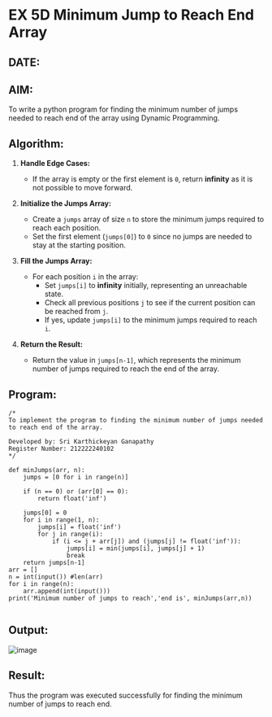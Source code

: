 # EX 5D Minimum Jump to Reach End Array
## DATE:
## AIM:
To write a python program for finding the minimum number of jumps needed to reach end of the array using Dynamic Programming.


## Algorithm:

1. **Handle Edge Cases:**  
   - If the array is empty or the first element is `0`, return **infinity** as it is not possible to move forward.  

2. **Initialize the Jumps Array:**  
   - Create a `jumps` array of size `n` to store the minimum jumps required to reach each position.  
   - Set the first element (`jumps[0]`) to `0` since no jumps are needed to stay at the starting position.  

3. **Fill the Jumps Array:**  
   - For each position `i` in the array:  
     - Set `jumps[i]` to **infinity** initially, representing an unreachable state.  
     - Check all previous positions `j` to see if the current position can be reached from `j`.  
     - If yes, update `jumps[i]` to the minimum jumps required to reach `i`.  

4. **Return the Result:**  
   - Return the value in `jumps[n-1]`, which represents the minimum number of jumps required to reach the end of the array.  

## Program:
```
/*
To implement the program to finding the minimum number of jumps needed to reach end of the array.

Developed by: Sri Karthickeyan Ganapathy 
Register Number: 212222240102
*/

def minJumps(arr, n):
    jumps = [0 for i in range(n)]
 
    if (n == 0) or (arr[0] == 0):
        return float('inf')
 
    jumps[0] = 0
    for i in range(1, n):
        jumps[i] = float('inf')
        for j in range(i):
            if (i <= j + arr[j]) and (jumps[j] != float('inf')):
                jumps[i] = min(jumps[i], jumps[j] + 1)
                break
    return jumps[n-1]
arr = []
n = int(input()) #len(arr)
for i in range(n):
    arr.append(int(input()))
print('Minimum number of jumps to reach','end is', minJumps(arr,n))
 
```

## Output:

![image](https://github.com/user-attachments/assets/84a64306-2bd9-46f8-86a8-e0f83422a6f6)


## Result:
Thus the program was executed successfully for finding the minimum number of jumps to reach end.
